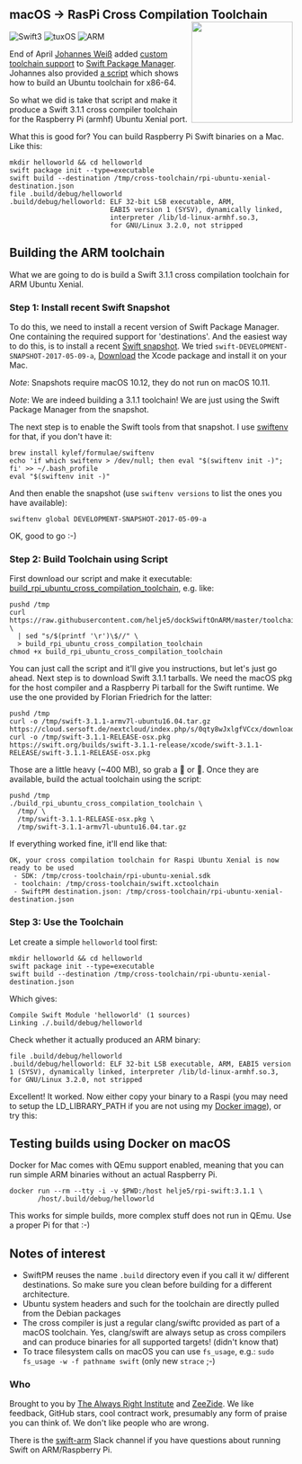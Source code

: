 <h2>macOS -> RasPi Cross Compilation Toolchain
  <img src="http://zeezide.com/img/rpi-swift.svg?2"
       align="right" width="180" height="180" />
</h2>

![Swift3](https://img.shields.io/badge/swift-3-blue.svg)
![tuxOS](https://img.shields.io/badge/os-Xenial-green.svg?style=flat)
![ARM](https://img.shields.io/badge/cpu-ARM-red.svg?style=flat)

End of April
[Johannes Weiß](https://github.com/weissi)
added
[custom toolchain support](https://github.com/apple/swift-package-manager/pull/1098)
to 
[Swift Package Manager](https://github.com/apple/swift-package-manager).
Johannes also provided 
[a script](https://github.com/apple/swift-package-manager/blob/master/Utilities/build_ubuntu_cross_compilation_toolchain)
which shows how to build an Ubuntu toolchain for x86-64.

So what we did is take that script and make it produce a Swift 3.1.1 cross 
compiler toolchain for the Raspberry Pi (armhf) Ubuntu Xenial port.

What this is good for?
You can build Raspberry Pi Swift binaries on a Mac. Like this:
```
mkdir helloworld && cd helloworld
swift package init --type=executable
swift build --destination /tmp/cross-toolchain/rpi-ubuntu-xenial-destination.json
file .build/debug/helloworld
.build/debug/helloworld: ELF 32-bit LSB executable, ARM, 
                         EABI5 version 1 (SYSV), dynamically linked, 
                         interpreter /lib/ld-linux-armhf.so.3, 
                         for GNU/Linux 3.2.0, not stripped
```

## Building the ARM toolchain

What we are going to do is build a Swift 3.1.1 cross compilation toolchain
for ARM Ubuntu Xenial.

### Step 1: Install recent Swift Snapshot

To do this, we need to install a recent version of Swift Package Manager.
One containing the required support for 'destinations'.
And the easiest way to do this, is to install a recent 
[Swift snapshot](https://swift.org/download/#snapshots).
We tried `swift-DEVELOPMENT-SNAPSHOT-2017-05-09-a`,
[Download](https://swift.org/builds/development/xcode/swift-DEVELOPMENT-SNAPSHOT-2017-05-09-a/swift-DEVELOPMENT-SNAPSHOT-2017-05-09-a-osx.pkg)
the Xcode package and install it on your Mac.

*Note*: Snapshots require macOS 10.12, they do not run on macOS 10.11.

*Note*: We are indeed building a 3.1.1 toolchain! We are just using the
        Swift Package Manager from the snapshot.

The next step is to enable the Swift tools from that snapshot. I use 
[swiftenv](https://swiftenv.fuller.li/en/latest/installation.html#via-homebrew)
for that, if you don't have it:

```
brew install kylef/formulae/swiftenv
echo 'if which swiftenv > /dev/null; then eval "$(swiftenv init -)"; fi' >> ~/.bash_profile
eval "$(swiftenv init -)"
```

And then enable the snapshot (use `swiftenv versions` to list the ones you
have available):

```
swiftenv global DEVELOPMENT-SNAPSHOT-2017-05-09-a
```

OK, good to go :-)

### Step 2: Build Toolchain using Script

First download our script and make it executable:
[build_rpi_ubuntu_cross_compilation_toolchain](https://raw.githubusercontent.com/helje5/dockSwiftOnARM/master/toolchain/build_rpi_ubuntu_cross_compilation_toolchain),
e.g. like:

```
pushd /tmp
curl https://raw.githubusercontent.com/helje5/dockSwiftOnARM/master/toolchain/build_rpi_ubuntu_cross_compilation_toolchain \
  | sed "s/$(printf '\r')\$//" \
  > build_rpi_ubuntu_cross_compilation_toolchain
chmod +x build_rpi_ubuntu_cross_compilation_toolchain
```

You can just call the script and it'll give you instructions, but let's just
go ahead.
Next step is to download Swift 3.1.1 tarballs. 
We need the macOS pkg for the host compiler and a Raspberry Pi tarball for the
Swift runtime. We use the one provided by Florian Friedrich for the latter:

```
pushd /tmp
curl -o /tmp/swift-3.1.1-armv7l-ubuntu16.04.tar.gz https://cloud.sersoft.de/nextcloud/index.php/s/0qty8wJxlgfVCcx/download
curl -o /tmp/swift-3.1.1-RELEASE-osx.pkg https://swift.org/builds/swift-3.1.1-release/xcode/swift-3.1.1-RELEASE/swift-3.1.1-RELEASE-osx.pkg
```
Those are a little heavy (~400 MB), so grab a 🍺 or 🍻.
Once they are available, build the actual toolchain using the script:

```
pushd /tmp
./build_rpi_ubuntu_cross_compilation_toolchain \
  /tmp/ \
  /tmp/swift-3.1.1-RELEASE-osx.pkg \
  /tmp/swift-3.1.1-armv7l-ubuntu16.04.tar.gz
```

If everything worked fine, it'll end like that:
```
OK, your cross compilation toolchain for Raspi Ubuntu Xenial is now ready to be used
 - SDK: /tmp/cross-toolchain/rpi-ubuntu-xenial.sdk
 - toolchain: /tmp/cross-toolchain/swift.xctoolchain
 - SwiftPM destination.json: /tmp/cross-toolchain/rpi-ubuntu-xenial-destination.json
```

### Step 3: Use the Toolchain

Let create a simple `helloworld` tool first:

```
mkdir helloworld && cd helloworld
swift package init --type=executable
swift build --destination /tmp/cross-toolchain/rpi-ubuntu-xenial-destination.json
```

Which gives:
```
Compile Swift Module 'helloworld' (1 sources)
Linking ./.build/debug/helloworld
```

Check whether it actually produced an ARM binary:
```
file .build/debug/helloworld
.build/debug/helloworld: ELF 32-bit LSB executable, ARM, EABI5 version 1 (SYSV), dynamically linked, interpreter /lib/ld-linux-armhf.so.3, for GNU/Linux 3.2.0, not stripped
```

Excellent! It worked. Now either copy your binary to a Raspi (you may
need to setup the LD_LIBRARY_PATH if you are not using my 
[Docker image](https://hub.docker.com/r/helje5/rpi-swift/)),
or try this:

## Testing builds using Docker on macOS

Docker for Mac comes with QEmu support enabled, meaning that you can run
simple ARM binaries without an actual Raspberry Pi.

```
docker run --rm --tty -i -v $PWD:/host helje5/rpi-swift:3.1.1 \
       /host/.build/debug/helloworld 
```

This works for simple builds, more complex stuff does not run in QEmu. Use
a proper Pi for that :-)


## Notes of interest

- SwiftPM reuses the name `.build` directory even if you call it w/ 
  different destinations. So make sure you clean before building for a
  different architecture.
- Ubuntu system headers and such for the toolchain are directly pulled
  from the Debian packages
- The cross compiler is just a regular clang/swiftc provided as part of
  a macOS toolchain. Yes, clang/swift are always setup as cross compilers
  and can produce binaries for all supported targets! (didn't know that)
- To trace filesystem calls on macOS you can use `fs_usage`, e.g.:
  `sudo fs_usage -w -f pathname swift` (only new `strace` ;-)

### Who

Brought to you by
[The Always Right Institute](http://www.alwaysrightinstitute.com)
and
[ZeeZide](http://zeezide.de).
We like feedback, GitHub stars, cool contract work,
presumably any form of praise you can think of.
We don't like people who are wrong.

There is the [swift-arm](https://slackpass.io/swift-arm) Slack channel
if you have questions about running Swift on ARM/Raspberry Pi.

